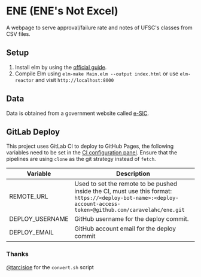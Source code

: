 # ENE (ENE's Not Excel)

A webpage to serve approval/failure rate and notes of UFSC's classes from CSV files.

## Setup
1. Install elm by using the [official guide](https://guide.elm-lang.org/install.html).
2. Compile Elm using
`elm-make Main.elm --output index.html`
or use `elm-reactor` and visit `http://localhost:8000`

## Data
Data is obtained from a government website called [e-SIC](https://esic.cgu.gov.br/).

## GitLab Deploy
This project uses GitLab CI to deploy to GitHub Pages, the following variables need to be set in the [CI configuration panel](https://gitlab.com/caravelahc/ene/-/settings/ci_cd).
Ensure that the pipelines are using `clone` as the git strategy instead of `fetch`.

Variable|Description
|-|-|
REMOTE_URL|Used to set the remote to be pushed inside the CI, must use this format: `https://<deploy-bot-name>:<deploy-account-access-token>@github.com/caravelahc/ene.git`
DEPLOY_USERNAME|GitHub username for the deploy commit.
DEPLOY_EMAIL|GitHub account email for the deploy commit

### Thanks
[@tarcisioe](https://github.com/tarcisioe/) for the `convert.sh` script
